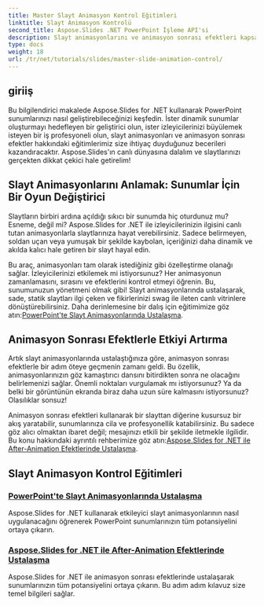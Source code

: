 ```yaml
---
title: Master Slayt Animasyon Kontrol Eğitimleri
linktitle: Slayt Animasyon Kontrolü
second_title: Aspose.Slides .NET PowerPoint İşleme API'si
description: Slayt animasyonlarını ve animasyon sonrası efektleri kapsayan bu kapsamlı Aspose.Slides for .NET eğitimleriyle sunumlarınızın tüm potansiyelini ortaya çıkarın.
type: docs
weight: 18
url: /tr/net/tutorials/slides/master-slide-animation-control/
---
```

## giriiş

Bu bilgilendirici makalede Aspose.Slides for .NET kullanarak PowerPoint sunumlarınızı nasıl geliştirebileceğinizi keşfedin. İster dinamik sunumlar oluşturmayı hedefleyen bir geliştirici olun, ister izleyicilerinizi büyülemek isteyen bir iş profesyoneli olun, slayt animasyonları ve animasyon sonrası efektler hakkındaki eğitimlerimiz size ihtiyaç duyduğunuz becerileri kazandıracaktır. Aspose.Slides'ın canlı dünyasına dalalım ve slaytlarınızı gerçekten dikkat çekici hale getirelim!


## Slayt Animasyonlarını Anlamak: Sunumlar İçin Bir Oyun Değiştirici

Slaytların birbiri ardına açıldığı sıkıcı bir sunumda hiç oturdunuz mu? Esneme, değil mi? Aspose.Slides for .NET ile izleyicilerinizin ilgisini canlı tutan animasyonlarla slaytlarınıza hayat verebilirsiniz. Sadece belirmeyen, soldan uçan veya yumuşak bir şekilde kaybolan, içeriğinizi daha dinamik ve akılda kalıcı hale getiren bir slayt hayal edin. 

 Bu araç, animasyonları tam olarak istediğiniz gibi özelleştirme olanağı sağlar. İzleyicilerinizi etkilemek mi istiyorsunuz? Her animasyonun zamanlamasını, sırasını ve efektlerini kontrol etmeyi öğrenin. Bu, sunumunuzun yönetmeni olmak gibi! Slayt animasyonlarında ustalaşarak, sade, statik slaytları ilgi çeken ve fikirlerinizi swag ile ileten canlı vitrinlere dönüştürebilirsiniz. Daha derinlemesine bir dalış için eğitimimize göz atın:[PowerPoint'te Slayt Animasyonlarında Ustalaşma](./slide-animation-in-power-point/).

## Animasyon Sonrası Efektlerle Etkiyi Artırma

Artık slayt animasyonlarında ustalaştığınıza göre, animasyon sonrası efektlerle bir adım öteye geçmenin zamanı geldi. Bu özellik, animasyonlarınızın göz kamaştırıcı dansını bitirdikten sonra ne olacağını belirlemenizi sağlar. Önemli noktaları vurgulamak mı istiyorsunuz? Ya da belki bir görüntünün ekranda biraz daha uzun süre kalmasını istiyorsunuz? Olasılıklar sonsuz!

 Animasyon sonrası efektleri kullanarak bir slayttan diğerine kusursuz bir akış yaratabilir, sunumlarınıza cila ve profesyonellik katabilirsiniz. Bu sadece göz alıcı olmaktan ibaret değil; mesajınızı etkili bir şekilde iletmekle ilgilidir. Bu konu hakkındaki ayrıntılı rehberimize göz atın:[Aspose.Slides for .NET ile After-Animation Efektlerinde Ustalaşma](./control-after-animation-effects/). 

## Slayt Animasyon Kontrol Eğitimleri
### [PowerPoint'te Slayt Animasyonlarında Ustalaşma](./slide-animation-in-power-point/)
Aspose.Slides for .NET kullanarak etkileyici slayt animasyonlarının nasıl uygulanacağını öğrenerek PowerPoint sunumlarınızın tüm potansiyelini ortaya çıkarın.
### [Aspose.Slides for .NET ile After-Animation Efektlerinde Ustalaşma](./control-after-animation-effects/)
Aspose.Slides for .NET ile animasyon sonrası efektlerinde ustalaşarak sunumlarınızın tüm potansiyelini ortaya çıkarın. Bu adım adım kılavuz size temel bilgileri sağlar.